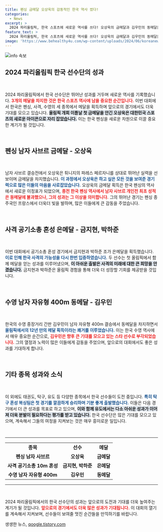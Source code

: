 ```yaml
---
title: 펜싱 금메달 오상욱의 감동적인 한국 역사 썼다!
categories:
  - News
excerpt: >
  2024 파리올림픽, 한국 스포츠에 새로운 역사를 쓰다! 오상욱의 금메달과 김우민의 동메달을 포함, 총 3개의 메달을 수확하며 기분 좋은 출발을 알렸다. 올림픽의 열기가 뜨거운 가운데, 한국 선수들의 눈부신 활약을 놓치지 마세요!
feature_text: >
  2024 파리올림픽, 한국 스포츠에 새로운 역사를 쓰다! 오상욱의 금메달과 김우민의 동메달을 포함, 총 3개의 메달을 수확하며 기분 좋은 출발을 알렸다. 올림픽의 열기가 뜨거운 가운데, 한국 선수들의 눈부신 활약을 놓치지 마세요!
image: 'https://www.behealthy4u.com/wp-content/uploads/2024/06/koreanews.jpg'
---
```


<p><img src="https://www.behealthy4u.com/wp-content/uploads/2024/06/koreanews.jpg" alt="info 속보" /></p>

<h2 data-ke-size="size26">2024 파리올림픽 한국 선수단의 성과</h2>

<p data-ke-size="size16">&nbsp;</p>

<p>2024 파리올림픽에서 한국 선수단은 뛰어난 성과를 거두며 새로운 역사를 기록했습니다. <b><span style="color: #ee2323;">3개의 메달을 차지한 것은 한국 스포츠 역사에 남을 중요한 순간입니다.</span></b> 이번 대회에서 한국은 펜싱, 사격, 수영의 세 종목에서 메달을 획득하며 앞으로의 경기에서도 더욱 기대를 모으고 있습니다. <b><span style="background-color: #21538527;">올림픽 개회 이튿날 첫 금메달을 안긴 오상욱은 대한민국 스포츠의 새로운 아이콘으로 자리 잡았습니다.</span></b> 이는 한국 펜싱을 새로운 차원으로 이끌 중요한 계기가 될 것입니다.</p>

<p data-ke-size="size16">&nbsp;</p>

<h2 data-ke-size="size26">펜싱 남자 사브르 금메달 - 오상욱</h2>

<p data-ke-size="size16">&nbsp;</p>

<p>남자 사브르 결승전에서 오상욱은 튀니지의 파레스 페르자니를 상대로 뛰어난 실력을 선보이며 금메달을 차지했습니다. <b><span style="color: #1a5490;">이 과정에서 오상욱은 하고 싶은 모든 것을 보여준 경기력으로 많은 이들의 마음을 사로잡았습니다.</span></b> 오상욱의 금메달 획득은 한국 펜싱의 역사에서 새로운 이정표가 되었으며, <b><span style="color: #ee2323;">종전 한국 펜싱 역사에서 남자 사브르 개인전 최초 성적은 동메달에 불과했으나, 그의 성과는 그 이상을 의미합니다.</span></b> 그의 뛰어난 경기는 펜싱 종주국인 프랑스에서 더욱더 빛을 발하며, 많은 이들에게 큰 감동을 주었습니다.</p>

<p data-ke-size="size16">&nbsp;</p>

<h2 data-ke-size="size26">사격 공기소총 혼성 은메달 - 금지현, 박하준</h2>

<p data-ke-size="size16">&nbsp;</p>

<p>이번 대회에서 공기소총 혼성 경기에서 금지현과 박하준 조가 은메달을 획득했습니다. <b><span style="color: #1a5490;">이로 인해 한국 사격의 가능성을 다시 한번 입증하였습니다.</span></b> 두 선수는 첫 올림픽에서 함께 메달을 얻는 성과를 이루어냈으며, <b><span style="background-color: #21538527;">이 아쉬운 출발은 사격의 미래에 대한 큰 희망을 안겼습니다.</span></b> 금지현과 박하준은 올림픽 경험을 통해 더욱 더 성장할 기회를 제공받을 것입니다.</p>

<p data-ke-size="size16">&nbsp;</p>

<h2 data-ke-size="size26">수영 남자 자유형 400m 동메달 - 김우민</h2>

<p data-ke-size="size16">&nbsp;</p>

<p>한국의 수영 중장거리 간판 김우민이 남자 자유형 400m 결승에서 동메달을 차지하면서 <b><span style="color: #1a5490;">올림픽에서의 12년 만의 메달 획득이라는 쾌거를 이루었습니다.</span></b> 이는 한국 수영 역사에서 매우 중요한 순간으로, <b><span style="color: #ee2323;">김우민은 향후 큰 기대를 모으고 있는 스타 선수로 부각되었습니다.</span></b> 그의 열정과 노력이 많은 이들에게 감동을 주었으며, 앞으로의 대회에서도 좋은 성과를 기대하게 합니다.</p>

<p data-ke-size="size16">&nbsp;</p>

<h2 data-ke-size="size26">기타 종목 성과와 소식</h2>

<p data-ke-size="size16">&nbsp;</p>

<p>이 외에도 태권도, 탁구, 유도 등 다양한 종목에서 한국 선수들이 도전 중입니다. <b><span style="color: #1a5490;">특히 탁구 혼성 복싱팀은 첫 경기를 깔끔하게 승리하며 기분 좋게 출발했습니다.</span></b> 이들은 다음 경기에서 더 큰 성과를 목표로 하고 있으며, <b><span style="background-color: #21538527;">이와 함께 유도에서는 다소 아쉬운 성과가 이어져 더욱 분발이 필요하다는 평가를 받고 있습니다.</span></b> 한국 선수단은 많은 기대를 모으고 있으며, 계속해서 그들의 여정을 지켜보는 것은 매우 흥미로운 일입니다.</p>

<p data-ke-size="size16">&nbsp;</p>

<hr>

<table>
  <tr>
    <td style="text-align: center; height: 17px;"><b>종목</b></td>
    <td style="text-align: center; height: 17px;"><b>선수</b></td>
    <td style="text-align: center; height: 17px;"><b>메달</b></td>
  </tr>
  <tr>
    <td style="text-align: center; height: 17px;"><b>펜싱 남자 사브르</b></td>
    <td style="text-align: center; height: 17px;"><b>오상욱</b></td>
    <td style="text-align: center; height: 17px;"><b>금메달</b></td>
  </tr>
  <tr>
    <td style="text-align: center; height: 17px;"><b>사격 공기소총 10m 혼성</b></td>
    <td style="text-align: center; height: 17px;"><b>금지현, 박하준</b></td>
    <td style="text-align: center; height: 17px;"><b>은메달</b></td>
  </tr>
  <tr>
    <td style="text-align: center; height: 17px;"><b>수영 남자 자유형 400m</b></td>
    <td style="text-align: center; height: 17px;"><b>김우민</b></td>
    <td style="text-align: center; height: 17px;"><b>동메달</b></td>
  </tr>
</table>

<hr> 

<p data-ke-size="size16">&nbsp;</p>

<p>2024 파리올림픽에서의 한국 선수단의 성과는 앞으로의 도전과 기대를 더욱 높여주는 계기가 될 것입니다. <b><span style="color: #ee2323;">앞으로의 경기에서도 더욱 많은 성과가 기대됩니다.</span></b> 이 대회의 열기를 계속해서 지켜보며, 선수들이 보여줄 멋진 순간들을 만끽하기를 바랍니다.</p>
생생한 뉴스, <a href="https://qoogle.tistory.com" rel="dofollow">qoogle.tistory.com</a>


